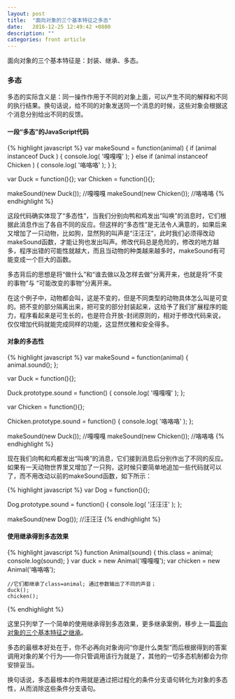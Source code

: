 ```yaml
---
layout: post
title:  "面向对象的三个基本特征之多态"
date:   2016-12-25 12:49:42 +0800
description: ""
categories: front article
---
```


面向对象的三个基本特征是：封装、继承、多态。

### 多态

多态的实际含义是：同一操作作用于不同的对象上面，可以产生不同的解释和不同的执行结果。换句话说，给不同的对象发送同一个消息的时候，这些对象会根据这个消息分别给出不同的反馈。

#### 一段“多态”的JavaScript代码

{% highlight javascript %}
var makeSound = function(animal) {
    if (animal instanceof Duck ) {
        console.log( '嘎嘎嘎' );
    } else if (animal instanceof Chicken ) {
        console.log( '咯咯咯' );
    }
};
 
var Duck = function(){};
var Chicken = function(){};
 
makeSound(new Duck());        //嘎嘎嘎
makeSound(new Chicken());    //咯咯咯 
{% endhighlight %}

这段代码确实体现了“多态性”，当我们分别向鸭和鸡发出“叫唤”的消息时，它们根据此消息作出了各自不同的反应。但这样的“多态性”是无法令人满意的，如果后来又增加了一只动物，比如狗，显然狗的叫声是“汪汪汪”，此时我们必须得改动makeSound函数，才能让狗也发出叫声。修改代码总是危险的，修改的地方越多，程序出错的可能性就越大，而且当动物的种类越来越多时，makeSound有可能变成一个巨大的函数。

多态背后的思想是将“做什么”和“谁去做以及怎样去做”分离开来，也就是将“不变的事物”与 “可能改变的事物”分离开来。

在这个例子中，动物都会叫，这是不变的，但是不同类型的动物具体怎么叫是可变的。把不变的部分隔离出来，把可变的部分封装起来，这给予了我们扩展程序的能力，程序看起来是可生长的，也是符合开放-封闭原则的，相对于修改代码来说，仅仅增加代码就能完成同样的功能，这显然优雅和安全得多。

#### 对象的多态性

{% highlight javascript %}
var makeSound = function(animal) {
    animal.sound();
};

var Duck = function(){};

Duck.prototype.sound = function() {
    console.log( '嘎嘎嘎' );
};

var Chicken = function(){};

Chicken.prototype.sound = function() {
    console.log( '咯咯咯' );
};

makeSound(new Duck());        //嘎嘎嘎
makeSound(new Chicken());    //咯咯咯
{% endhighlight %}

现在我们向鸭和鸡都发出“叫唤”的消息，它们接到消息后分别作出了不同的反应。如果有一天动物世界里又增加了一只狗，这时候只要简单地追加一些代码就可以了，而不用改动以前的makeSound函数，如下所示：

{% highlight javascript %}
var Dog = function(){};
 
Dog.prototype.sound = function() {
    console.log( '汪汪汪' );
};
 
makeSound(new Dog());     //汪汪汪
{% endhighlight %}

#### 使用继承得到多态效果

{% highlight javascript %}
    function Animal(sound) {
        this.class = animal;
        console.log(sound);
    }
    var duck = new Animal('嘎嘎嘎');
    var chicken = new Animal('咯咯咯');

    //它们都继承了class=animal; 通过参数输出了不同的声音；
    duck();
    chicken(); 
{% endhighlight %}

这里只列举了一个简单的使用继承得到多态效果，更多继承案例，移步上一篇[面向对象的三个基本特征之继承](https://lq1228.github.io/front/article/2016/12/30/oo-2.html)。

多态的最根本好处在于，你不必再向对象询问“你是什么类型”而后根据得到的答案调用对象的某个行为——你只管调用该行为就是了，其他的一切多态机制都会为你安排妥当。

换句话说，多态最根本的作用就是通过把过程化的条件分支语句转化为对象的多态性，从而消除这些条件分支语句。

